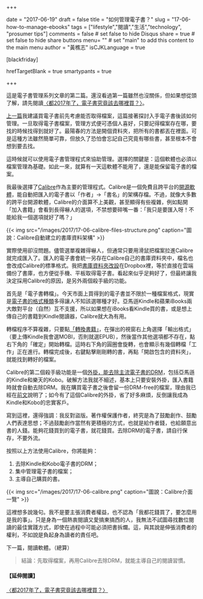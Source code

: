 +++

date = "2017-06-19"
draft = false
title = "如何管理電子書？"
slug = "17-06-how-to-manage-ebooks"
tags = ["lifestyle","閱讀","生活","technology", "prosumer tips"]
comments = false # set false to hide Disqus
share = true # set false to hide share buttons
menu= ""  # set "main" to add this content to the main menu
author = "黃樵志"
isCJKLanguage = true

[blackfriday]

hrefTargetBlank = true 
smartypants = true

+++

這是電子書管理系列文章的第二篇。還沒看過第一篇雖然也沒關係，但如果想從頭了解，請先閱讀[〈都2017年了，電子書究竟該去哪裡買？〉](https://eternallogger.com/post/17-06-where-to-buy-ebooks/)。

<!--more-->

[上一篇](https://eternallogger.com/post/17-06-where-to-buy-ebooks/)我建議買電子書前先考慮能否取得檔案，這篇接著探討入手電子書後該如何管理。一旦取得電子書檔案，管理方式便可憑個人喜好，只要記得檔案存在哪，要找的時候找得到就好了。最陽春的方法是開個資料夾，把所有的書都丟在裡面。可是這種方法雖然簡單可靠，但放久了恐怕會忘記自己究竟有哪些書，甚至根本不會想到要去找。

這時候就可以使用電子書管理程式來協助管理。選擇的關鍵是：這個軟體也必須以檔案管理為基礎。如此一來，就算有一天這軟體不能用了，還是能保留電子書的檔案。

我最後選擇了[Calibre](http://calibre-ebook.com)作為主要的管理程式。Calibre是一個免費且跨平台的[開源軟體](https://en.wikipedia.org/wiki/Open-source_software)，能自動把匯入的電子書以「作者」→「書名」的架構存檔。不過，就像大多數的跨平台開源軟體，Calibre的介面算不上美觀，甚至顯得有些複雜，例如點開「加入書籍」會看到長得嚇人的選項，不禁想要碎嘴一番：「我只是要匯入呀！不能給我一個選項就好了嗎？」

{{< img src="/images/2017/17-06-calibre-files-structure.png" caption="圖說：Calibre自動建立的書庫資料架構" >}}

實際使用卻沒問題。儘管選單複雜得嚇人，但通常只要用滑鼠把檔案拉進Calibre就完成匯入了。匯入的電子書會統一另存在Calibre自己的書庫資料夾中，檔名也會改成Calibre的標準格式。我把[書庫資料夾改設](https://manual.calibre-ebook.com/gui.html#library)在Dropbox裡，等於直接在雲端備份了書庫，也方便從手機、平板取得電子書。看起來似乎足夠好了，但最終讓我決定採用Calibre的原因，是另外兩個殺手級的功能。

首先是「電子書轉檔」。今天市面上買得到的電子書並不限於一種檔案格式，現實是[電子書的格式種類](https://en.wikipedia.org/wiki/Comparison_of_e-book_formats)多得讓人不知該選哪種才好。亞馬遜Kindle和蘋果iBooks兩大敵對平台（自然）互不支援，所以如果想在iBooks看Kindle買的書，或是想上傳自己的書籍到Kindle閱讀器，Calibre就大為有用。

轉檔程序不算複雜，只要點[「轉換書籍」](https://manual.calibre-ebook.com/gui.html#convert-books)，在彈出的視窗右上角選擇「輸出格式」（要上傳Kindle我會選MOBI，否則就選EPUB），然後當作其他選項都不存在，點右下角的「確定」開始轉檔。這時右下角的圓圈會旋轉，也會顯示有幾個轉檔「工作」正在進行。轉檔完成後，右鍵點擊剛剛轉的書，再點「開啟包含的資料夾」，就能找到轉好的檔案。

Calibre的第二個殺手級功能是一個[外掛，能去除主流電子書的DRM](https://apprenticealf.wordpress.com)，包括亞馬遜的Kindle和樂天的Kobo。破解方法我就不細述，基本上只要安裝外掛，匯入書籍時就會自動去除DRM。我在購買電子書之後會留一份DRM-free的檔案，理由我已經在[前文](https://eternallogger.com/post/17-06-where-to-buy-ebooks/)說明了；如今有了這個Calibre的外掛，省了好多麻煩，反倒讓我成為Kindle和Kobo的忠實客戶。

寫到這裡，還得強調：我反對盜版。著作權保護作者，終究是為了鼓勵創作、鼓勵人們表達思想；不過鼓勵創作當然有更積極的方式，也就是給作者錢，也給願意出書的人錢。能夠花錢買到的電子書，就花錢買。去除DRM的電子書，請自行保存，不要外流。

按照以上方法使用Calibre，你將能夠：

1. 去除Kindle和Kobo電子書的DRM；
2. 集中管理電子書的檔案；
3. 主導自己購買的書。

{{< img src="/images/2017/17-06-calibre.png" caption="圖說：Calibre介面一覽" >}}

這裡想多說幾句。我不是要主張消費者權益，也不認為「我都花錢買了，要怎麼用是我的事」。只是身為一個熱衷閱讀又愛搞東搞西的人，我無法不試圖尋找數位閱讀的最佳實踐方式，即使在過程中可能必須把書拆爛。這，與其說是伸張消費者的權利，不如說是負起身為讀者的責任吧。

下一篇，閱讀軟體。（總算）

> 結論：先取得檔案，再用Calibre去除DRM，就能主導自己的閱讀習慣。

#### 【延伸閱讀】  
[〈都2017年了，電子書究竟該去哪裡買？〉](https://eternallogger.com/post/17-06-where-to-buy-ebooks/)
